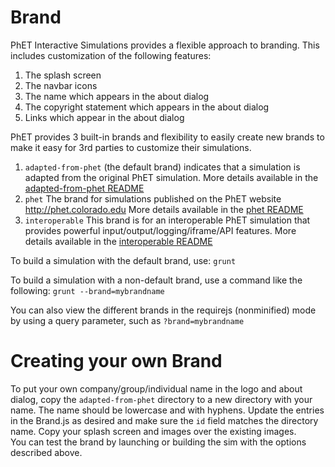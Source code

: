 # Brand

PhET Interactive Simulations provides a flexible approach to branding.  This includes customization of the following 
features:

1. The splash screen
2. The navbar icons
3. The name which appears in the about dialog
4. The copyright statement which appears in the about dialog
5. Links which appear in the about dialog

PhET provides 3 built-in brands and flexibility to easily create new brands to make it easy for 3rd parties to 
customize their simulations.

1. `adapted-from-phet` (the default brand) indicates that a simulation is adapted from the original PhET simulation.  More details available in the [adapted-from-phet README](adapted-from-phet/README.md)
2. `phet` The brand for simulations published on the PhET website http://phet.colorado.edu More details available in the [phet README](phet/README.md)
3. `interoperable` This brand is for an interoperable PhET simulation that provides powerful input/output/logging/iframe/API features. More details available in the [interoperable README](interoperable/README.md)

To build a simulation with the default brand, use:
`grunt`

To build a simulation with a non-default brand, use a command like the following:
`grunt --brand=mybrandname`

You can also view the different brands in the requirejs (nonminified) mode by using a query parameter, such as
`?brand=mybrandname`

# Creating your own Brand
To put your own company/group/individual name in the logo and about dialog, copy the `adapted-from-phet` directory to a 
new directory with your name.  The name should be lowercase and with hyphens.  Update the entries in the Brand.js as desired
and make sure the `id` field matches the directory name.  Copy your splash screen and images over the existing images.  
You can test the brand by launching or building the sim with the options described above.
